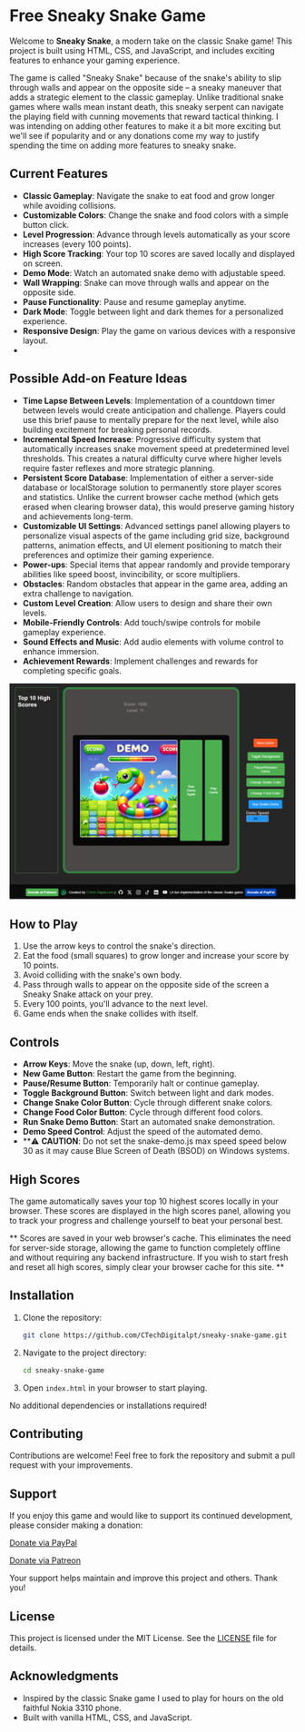 # Free Sneaky Snake Game

Welcome to **Sneaky Snake**, a modern take on the classic Snake game! This project is built using HTML, CSS, and JavaScript, and includes exciting features to enhance your gaming experience.

The game is called "Sneaky Snake" because of the snake's ability to slip through walls and appear on the opposite side – a sneaky maneuver that adds a strategic element to the classic gameplay. Unlike traditional snake games where walls mean instant death, this sneaky serpent can navigate the playing field with cunning movements that reward tactical thinking. I was intending on adding other features to make it a bit more exciting but we'll see if popularity and or any donations come my way to justify spending the time on adding more features to sneaky snake.

## Current Features

- **Classic Gameplay**: Navigate the snake to eat food and grow longer while avoiding collisions.
- **Customizable Colors**: Change the snake and food colors with a simple button click.
- **Level Progression**: Advance through levels automatically as your score increases (every 100 points).
- **High Score Tracking**: Your top 10 scores are saved locally and displayed on screen.
- **Demo Mode**: Watch an automated snake demo with adjustable speed.
- **Wall Wrapping**: Snake can move through walls and appear on the opposite side.
- **Pause Functionality**: Pause and resume gameplay anytime.
- **Dark Mode**: Toggle between light and dark themes for a personalized experience.
- **Responsive Design**: Play the game on various devices with a responsive layout.
- 
## Possible Add-on Feature Ideas

- **Time Lapse Between Levels**: Implementation of a countdown timer between levels would create anticipation and challenge. Players could use this brief pause to mentally prepare for the next level, while also building excitement for breaking personal records.
- **Incremental Speed Increase**: Progressive difficulty system that automatically increases snake movement speed at predetermined level thresholds. This creates a natural difficulty curve where higher levels require faster reflexes and more strategic planning.
- **Persistent Score Database**: Implementation of either a server-side database or localStorage solution to permanently store player scores and statistics. Unlike the current browser cache method (which gets erased when clearing browser data), this would preserve gaming history and achievements long-term.
- **Customizable UI Settings**: Advanced settings panel allowing players to personalize visual aspects of the game including grid size, background patterns, animation effects, and UI element positioning to match their preferences and optimize their gaming experience.
- **Power-ups**: Special items that appear randomly and provide temporary abilities like speed boost, invincibility, or score multipliers.
- **Obstacles**: Random obstacles that appear in the game area, adding an extra challenge to navigation.
- **Custom Level Creation**: Allow users to design and share their own levels.
- **Mobile-Friendly Controls**: Add touch/swipe controls for mobile gameplay experience.
- **Sound Effects and Music**: Add audio elements with volume control to enhance immersion.
- **Achievement Rewards**: Implement challenges and rewards for completing specific goals.

![Sneaky Snake Game Screenshot](assets/images/snakey-snake-game-screenshot.png "Sneaky Snake Game")

## How to Play

1. Use the arrow keys to control the snake's direction.
2. Eat the food (small squares) to grow longer and increase your score by 10 points.
3. Avoid colliding with the snake's own body.
4. Pass through walls to appear on the opposite side of the screen a Sneaky Snake attack on your prey.
5. Every 100 points, you'll advance to the next level.
6. Game ends when the snake collides with itself.

## Controls

- **Arrow Keys**: Move the snake (up, down, left, right).
- **New Game Button**: Restart the game from the beginning.
- **Pause/Resume Button**: Temporarily halt or continue gameplay.
- **Toggle Background Button**: Switch between light and dark modes.
- **Change Snake Color Button**: Cycle through different snake colors.
- **Change Food Color Button**: Cycle through different food colors.
- **Run Snake Demo Button**: Start an automated snake demonstration.
- **Demo Speed Control**: Adjust the speed of the automated demo. 
- **⚠️ **CAUTION**: Do not set the snake-demo.js max speed speed below 30 as it may cause Blue Screen of Death (BSOD) on Windows systems.

## High Scores

The game automatically saves your top 10 highest scores locally in your browser. These scores are displayed in the high scores panel, allowing you to track your progress and challenge yourself to beat your personal best.

** Scores are saved in your web browser's cache. This eliminates the need for server-side storage, allowing the game to function completely offline and without requiring any backend infrastructure. If you wish to start fresh and reset all high scores, simply clear your browser cache for this site. **

## Installation

1. Clone the repository:
   ```bash
   git clone https://github.com/CTechDigitalpt/sneaky-snake-game.git
   ```
2. Navigate to the project directory:
   ```bash
   cd sneaky-snake-game
   ```
3. Open `index.html` in your browser to start playing.

No additional dependencies or installations required!

## Contributing

Contributions are welcome! Feel free to fork the repository and submit a pull request with your improvements.

## Support

If you enjoy this game and would like to support its continued development, please consider making a donation:

[Donate via PayPal](https://www.paypal.com/donate/?hosted_button_id=FBG94CBRX3T5N)

[Donate via Patreon](https://www.patreon.com/ctechdigital)

Your support helps maintain and improve this project and others. Thank you!

## License

This project is licensed under the MIT License. See the [LICENSE](LICENSE) file for details.

## Acknowledgments

- Inspired by the classic Snake game I used to play for hours on the old faithful Nokia 3310 phone.
- Built with vanilla HTML, CSS, and JavaScript.
